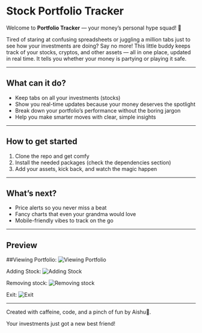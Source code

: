 # Stock Portfolio Tracker

Welcome to **Portfolio Tracker** — your money’s personal hype squad! 💸

Tired of staring at confusing spreadsheets or juggling a million tabs just to see how your investments are doing? Say no more! This little buddy keeps track of your stocks, cryptos, and other assets — all in one place, updated in real time. It tells you whether your money is partying or playing it safe.

---

## What can it do?

- Keep tabs on all your investments (stocks)  
- Show you real-time updates because your money deserves the spotlight  
- Break down your portfolio’s performance without the boring jargon  
- Help you make smarter moves with clear, simple insights  

---

## How to get started

1. Clone the repo and get comfy  
2. Install the needed packages (check the dependencies section)  
3. Add your assets, kick back, and watch the magic happen  

---

## What’s next?

- Price alerts so you never miss a beat  
- Fancy charts that even your grandma would love  
- Mobile-friendly vibes to track on the go  

---

## Preview
##Viewing Portfolio:
![Viewing Portfolio](https://github.com/user-attachments/assets/fac04ca3-6117-45b1-8ef3-1ba76ee2d3ee)


Adding Stock:
![Adding Stock](https://github.com/user-attachments/assets/f171cd58-b6dd-4e4d-b7c5-4cbeb7dcd494)


Removing stock:
![Removing stock](https://github.com/user-attachments/assets/06018d64-0eeb-44ca-b7ce-0bb16ba2e1e7)


Exit:
![Exit](https://github.com/user-attachments/assets/454edc61-be74-4c89-995c-e0c52910fa9c)

---

Created with caffeine, code, and a pinch of fun by Aishu💫. 
 
Your investments just got a new best friend!
